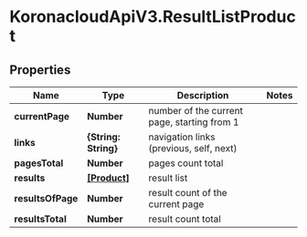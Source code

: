 # KoronacloudApiV3.ResultListProduct

## Properties
Name | Type | Description | Notes
------------ | ------------- | ------------- | -------------
**currentPage** | **Number** | number of the current page, starting from 1 | 
**links** | **{String: String}** | navigation links (previous, self, next) | 
**pagesTotal** | **Number** | pages count total | 
**results** | [**[Product]**](Product.md) | result list | 
**resultsOfPage** | **Number** | result count of the current page | 
**resultsTotal** | **Number** | result count total | 


